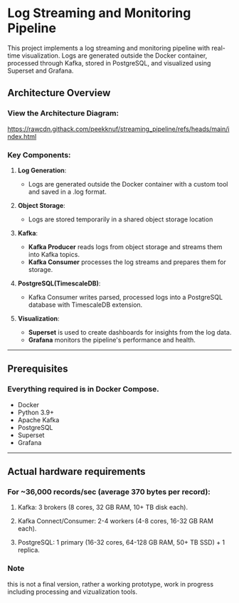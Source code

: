 # Log Streaming and Monitoring Pipeline

This project implements a log streaming and monitoring pipeline with real-time visualization. Logs are generated outside the Docker container, processed through Kafka, stored in PostgreSQL, and visualized using Superset and Grafana.

## Architecture Overview

### View the Architecture Diagram:
https://rawcdn.githack.com/peekknuf/streaming_pipeline/refs/heads/main/index.html

### Key Components:
1. **Log Generation**:
   - Logs are generated outside the Docker container with a custom tool and saved in a .log format.
   
2. **Object Storage**:
   - Logs are stored temporarily in a shared object storage location

3. **Kafka**:
   - **Kafka Producer** reads logs from object storage and streams them into Kafka topics.
   - **Kafka Consumer** processes the log streams and prepares them for storage.

4. **PostgreSQL(TimescaleDB)**:
   - Kafka Consumer writes parsed, processed logs into a PostgreSQL database with TimescaleDB extension.

5. **Visualization**:
   - **Superset** is used to create dashboards for insights from the log data.
   - **Grafana** monitors the pipeline's performance and health.

---

## Prerequisites
### Everything required is in Docker Compose.
- Docker
- Python 3.9+
- Apache Kafka
- PostgreSQL
- Superset
- Grafana

---

## Actual hardware requirements

### For ~36,000 records/sec (average 370 bytes per record):

1. Kafka: 3 brokers (8 cores, 32 GB RAM, 10+ TB disk each).

2. Kafka Connect/Consumer: 2-4 workers (4-8 cores, 16-32 GB RAM each).

3. PostgreSQL: 1 primary (16-32 cores, 64-128 GB RAM, 50+ TB SSD) + 1 replica.


### Note

this is not a final version, rather a working prototype, work in progress including processing and vizualization tools.


